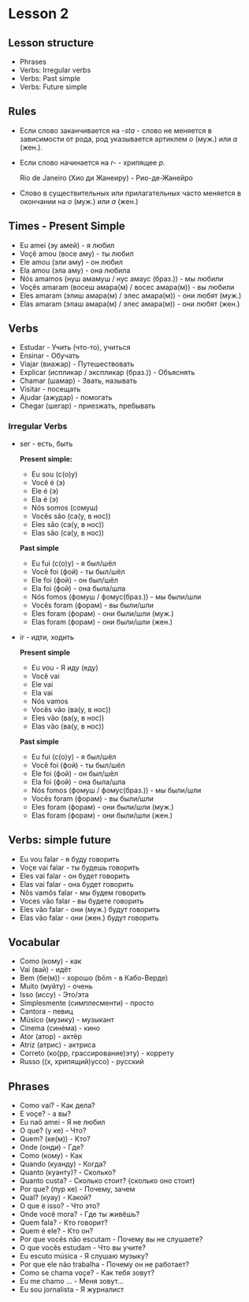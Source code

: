 # Lesson 2

## Lesson structure

- Phrases
- Verbs: Irregular verbs
- Verbs: Past simple
- Verbs: Future simple

## Rules

- Если слово заканчивается на *-sta* - слово не меняется в зависимости от рода, род указывается артиклем *o* (муж.) или *a* (жен.). 
- Если слово начинается на *r-* - хрипящее *р*. 
  
  Rio de Janeiro (Хио ди Жанеиру) - Рио-де-Жанейро 

- Слово в существительных или прилагательных часто меняется в окончании на *o* (муж.) или *а* (жен.)

## Times - Present Simple

- Eu amei (эу амей) - я любил
- Voçê amou (восе аму) - ты любил
- Ele amou (эли аму) - он любил
- Ela amou (эла аму) - она любила
- Nós amamos (нуш амамуш / нус амаус (браз.)) - мы любили
- Voçês amaram (восеш амара(м) / восес амара(м)) - вы любили
- Eles amaram (элиш амара(м) / элес амара(м)) - они любят (муж.)
- Elas amaram (элаш амара(м) / элес амара(м)) - они любят (жен.)


## Verbs

- Estudar - Учить (что-то), учиться
- Ensinar - Обучать
- Viajar (виажар) - Путешествовать
- Explicar (испликар / экспликар (браз.)) - Объяснять
- Chamar (шамар) - Звать, называть
- Visitar - посещать
- Ajudar (ажудар) - помогать
- Chegar (шегар) - приезжать, пребывать

### Irregular Verbs

- ser - есть, быть

  **Present simple:**
    - Eu sou (с(о)у)
    - Você é (э)
    - Ele é (э)
    - Ela é (э)
    - Nós somos (сомуш)
    - Vocês são (са(у, в нос))
    - Eles são (са(у, в нос))
    - Elas são (са(у, в нос))

  **Past simple**
    - Eu fui (с(о)у) - я был/шёл
    - Você foi (фой) - ты был/шёл
    - Ele foi (фой) - он был/шёл
    - Ela foi (фой) - она была/шла
    - Nós fomos (фомуш / фомус(браз.)) - мы были/шли
    - Vocês foram (форам) - вы были/шли
    - Eles foram (форам) - они были/шли (муж.)
    - Elas foram (форам) - они были/шли (жен.)

- ir - идти, ходить

  **Present simple** 
    - Eu vou - Я иду (еду)
    - Você vai
    - Ele vai
    - Ela vai
    - Nós vamos
    - Vocês vão (ва(у, в нос))
    - Eles vão (ва(у, в нос))
    - Elas vão (ва(у, в нос))

  **Past simple**
    - Eu fui (с(о)у) - я был/шёл
    - Você foi (фой) - ты был/шёл
    - Ele foi (фой) - он был/шёл
    - Ela foi (фой) - она была/шла
    - Nós fomos (фомуш / фомус(браз.)) - мы были/шли
    - Vocês foram (форам) - вы были/шли
    - Eles foram (форам) - они были/шли (муж.)
    - Elas foram (форам) - они были/шли (жен.)

## Verbs: simple future

- Eu vou falar - я буду говорить
- Voçe vai falar  - ты будешь говорить
- Eles vai falar - он будет говорить
- Elas vai falar - она будет говорить
- Nõs vamôs falar - мы будем говорить
- Voces vão falar - вы будете говорить
- Eles vão falar - они (муж.) будут говорить
- Elas vão falar - они (жен.) будут говорить

## Vocabular

- Como (кому) - как
- Vai (вай) - идёт
- Bem (бе(м)) - хорошо (bôm - в Кабо-Верде)
- Muito (муйту) - очень
- Isso (иссу) - Это/эта
- Simplesmente (симплесменти) - просто
- Cantora - певиц
- Músico (музику) - музыкант
- Cinema (синéма) - кино 
- Ator (атор) - актёр
- Atriz (атрис) - актриса
- Correto (ко(рр, грассирование)эту) - коррету
- Russo ((х, хрипящий)уссо) - русский

## Phrases

- Como vai? - Как дела?
- E voçe? - а вы?
- Eu naõ amei - Я не любил
- O que? (у ке) - Что?
- Quem? (ке(м)) - Кто?
- Onde (онди) - Где?
- Como (кому) - Как
- Quando (куанду) - Когда?
- Quanto (куанту)? - Сколько?
- Quanto custa? - Сколько стоит? (сколько оно стоит)
- Por que? (пур ке) - Почему, зачем
- Qual? (куау) - Какой?
- O que é isso? - Что это?
- Onde você mora? - Где ты живёшь?
- Quem fala? - Кто говорит?
- Quem é ele? - Кто он?
- Por que vocês não escutam - Почему вы не слушаете?
- O que vocês estudam - Что вы учите?
- Eu escuto música - Я слушаю музыку?
- Por que ele não trabalha - Почему он не работает?
- Como se chama voçe? - Как тебя зовут?
- Eu me chamo ... - Меня зовут... 
- Eu sou jornalista - Я журналист
